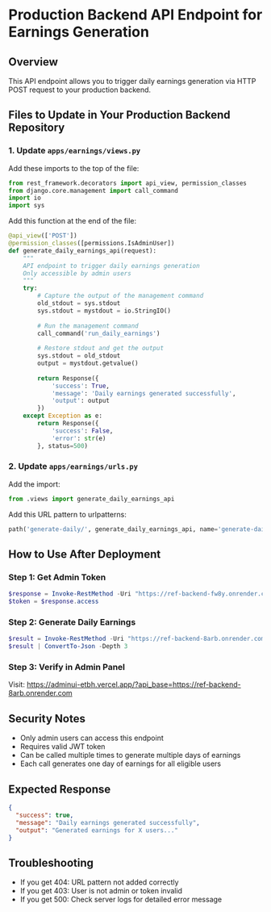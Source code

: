# Production Backend API Endpoint for Earnings Generation

## Overview
This API endpoint allows you to trigger daily earnings generation via HTTP POST request to your production backend.

## Files to Update in Your Production Backend Repository

### 1. Update `apps/earnings/views.py`

Add these imports to the top of the file:
```python
from rest_framework.decorators import api_view, permission_classes
from django.core.management import call_command
import io
import sys
```

Add this function at the end of the file:
```python
@api_view(['POST'])
@permission_classes([permissions.IsAdminUser])
def generate_daily_earnings_api(request):
    """
    API endpoint to trigger daily earnings generation
    Only accessible by admin users
    """
    try:
        # Capture the output of the management command
        old_stdout = sys.stdout
        sys.stdout = mystdout = io.StringIO()
        
        # Run the management command
        call_command('run_daily_earnings')
        
        # Restore stdout and get the output
        sys.stdout = old_stdout
        output = mystdout.getvalue()
        
        return Response({
            'success': True,
            'message': 'Daily earnings generated successfully',
            'output': output
        })
    except Exception as e:
        return Response({
            'success': False,
            'error': str(e)
        }, status=500)
```

### 2. Update `apps/earnings/urls.py`

Add the import:
```python
from .views import generate_daily_earnings_api
```

Add this URL pattern to urlpatterns:
```python
path('generate-daily/', generate_daily_earnings_api, name='generate-daily-earnings'),
```

## How to Use After Deployment

### Step 1: Get Admin Token
```powershell
$response = Invoke-RestMethod -Uri "https://ref-backend-fw8y.onrender.com/api/auth/token/" -Method POST -Headers @{"Content-Type"="application/json"} -Body '{"username":"Ahmad","password":"12345"}'
$token = $response.access
```

### Step 2: Generate Daily Earnings
```powershell
$result = Invoke-RestMethod -Uri "https://ref-backend-8arb.onrender.com/api/earnings/generate-daily/" -Method POST -Headers @{"Authorization"="Bearer $token"}
$result | ConvertTo-Json -Depth 3
```

### Step 3: Verify in Admin Panel
Visit: https://adminui-etbh.vercel.app/?api_base=https://ref-backend-8arb.onrender.com

## Security Notes
- Only admin users can access this endpoint
- Requires valid JWT token
- Can be called multiple times to generate multiple days of earnings
- Each call generates one day of earnings for all eligible users

## Expected Response
```json
{
  "success": true,
  "message": "Daily earnings generated successfully",
  "output": "Generated earnings for X users..."
}
```

## Troubleshooting
- If you get 404: URL pattern not added correctly
- If you get 403: User is not admin or token invalid
- If you get 500: Check server logs for detailed error message